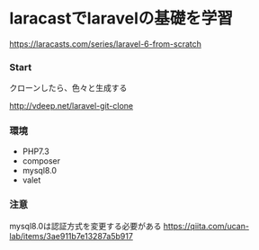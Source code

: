 # laracastでlaravelの基礎を学習
https://laracasts.com/series/laravel-6-from-scratch

### Start
クローンしたら、色々と生成する

http://vdeep.net/laravel-git-clone


### 環境
 - PHP7.3
 - composer
 - mysql8.0
 - valet
 
### 注意
 
 mysql8.0は認証方式を変更する必要がある
https://qiita.com/ucan-lab/items/3ae911b7e13287a5b917

